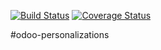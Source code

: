 [![Build Status](https://travis-ci.org/ingadhoc/odoo-personalizations.svg?branch=8.0)](https://travis-ci.org/ingadhoc/odoo-personalizations)
[![Coverage Status](https://coveralls.io/repos/ingadhoc/odoo-personalizations/badge.png?branch=8.0)](https://coveralls.io/r/ingadhoc/odoo-personalizations?branch=8.0)

#odoo-personalizations
